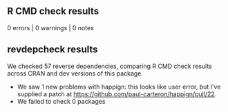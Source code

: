 ## R CMD check results

0 errors | 0 warnings | 0 notes

## revdepcheck results

We checked 57 reverse dependencies, comparing R CMD check results across CRAN and dev versions of this package.

 * We saw 1 new problems with happign: this looks like user error,
   but I've supplied a patch at https://github.com/paul-carteron/happign/pull/22.
 * We failed to check 0 packages
